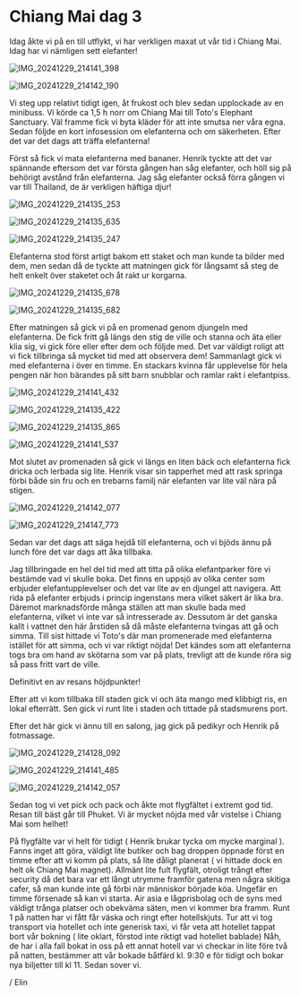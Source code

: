 # Chiang Mai dag 3

Idag åkte vi på en till utflykt, vi har verkligen maxat ut vår tid i Chiang Mai. Idag har vi nämligen sett elefanter!

![IMG_20241229_214141_398](https://github.com/user-attachments/assets/6f44dabd-951a-4691-b85b-29a7478e645d)

![IMG_20241229_214142_190](https://github.com/user-attachments/assets/d30c210e-a0fc-4967-bb92-1af3d255cb3e)


Vi steg upp relativt tidigt igen, åt frukost och blev sedan upplockade av en minibuss. Vi körde ca 1,5 h norr om Chiang Mai till Toto's Elephant Sanctuary. Väl framme fick vi byta kläder för att inte smutsa ner våra egna. Sedan följde en kort infosession om elefanterna och om säkerheten. Efter det var det dags att träffa elefanterna! 

Först så fick vi mata elefanterna med bananer. Henrik tyckte att det var spännande eftersom det var första gången han såg elefanter, och höll sig på behörigt avstånd från elefanterna. Jag såg elefanter också förra gången vi var till Thailand, de är verkligen häftiga djur!

![IMG_20241229_214135_253](https://github.com/user-attachments/assets/64de6ad0-d01b-475d-b115-67702f7fcb50)


![IMG_20241229_214135_635](https://github.com/user-attachments/assets/0d264e39-b706-4aa1-9078-a12bd87ba464)


![IMG_20241229_214135_247](https://github.com/user-attachments/assets/eabc63c5-1a40-4567-aeb4-6e8b7da5226e)


Elefanterna stod först artigt bakom ett staket och man kunde ta bilder med dem, men sedan då de tyckte att matningen gick för långsamt så steg de helt enkelt över staketet och åt rakt ur korgarna. 


![IMG_20241229_214135_678](https://github.com/user-attachments/assets/7c06eca1-106a-4b72-94b7-c8d8ba5f1f32)


![IMG_20241229_214135_682](https://github.com/user-attachments/assets/c91f21b3-6d06-4422-9513-a92a08606691)

Efter matningen så gick vi på en promenad genom djungeln med elefanterna. De fick fritt gå längs den stig de ville och stanna och äta eller klia sig, vi gick före eller efter dem och följde med. Det var väldigt roligt att vi fick tillbringa så mycket tid med att observera dem! Sammanlagt gick vi med elefanterna i över en timme.
En stackars kvinna får upplevelse för hela pengen när hon bärandes på sitt barn snubblar och ramlar rakt i elefantpiss.

![IMG_20241229_214141_432](https://github.com/user-attachments/assets/e7b85951-982e-49cb-ab5d-802772d93b77)


![IMG_20241229_214135_422](https://github.com/user-attachments/assets/644e3816-b743-484e-bd6b-180ea941681b)


![IMG_20241229_214135_865](https://github.com/user-attachments/assets/1213275a-8e71-4c2a-b5c0-e001f08cc1e4)


![IMG_20241229_214141_537](https://github.com/user-attachments/assets/5d3a60e7-9ffb-4492-af9b-16994671f777)


Mot slutet av promenaden så gick vi längs en liten bäck och elefanterna fick dricka och lerbada sig lite. Henrik visar sin tapperhet med att rask springa förbi både sin fru och en trebarns familj när elefanten var lite väl nära på stigen.

![IMG_20241229_214142_077](https://github.com/user-attachments/assets/17617890-5460-44aa-9b59-03ec84cb1761)

![IMG_20241229_214147_773](https://github.com/user-attachments/assets/ba560abf-9521-4f82-87ba-1223e10853d2)


Sedan var det dags att säga hejdå till elefanterna, och vi bjöds ännu på lunch före det var dags att åka tillbaka.

Jag tillbringade en hel del tid med att titta på olika elefantparker före vi bestämde vad vi skulle boka. Det finns en uppsjö av olika center som erbjuder elefantupplevelser och det var lite av en djungel att navigera. Att rida på elefanter erbjuds i princip ingenstans mera vilket säkert är lika bra. Däremot marknadsförde många ställen att man skulle bada med elefanterna, vilket vi inte var så intresserade av. Dessutom är det ganska kallt i vattnet den här årstiden så då måste elefanterna tvingas att gå och simma. Till sist hittade vi Toto's där man promenerade med elefanterna istället för att simma, och vi var riktigt nöjda! 
Det kändes som att elefanterna togs bra om hand av skötarna som var på plats, trevligt att de kunde röra sig så pass fritt vart de ville. 

Definitivt en av resans höjdpunkter! 

Efter att vi kom tillbaka till staden gick vi och äta mango med klibbigt ris, en lokal efterrätt. Sen gick vi runt lite i staden och tittade på stadsmurens port. 

Efter det här gick vi ännu till en salong, jag gick på pedikyr och Henrik på fotmassage. 

![IMG_20241229_214128_092](https://github.com/user-attachments/assets/8200dc79-18b6-4bef-90c1-e3c008254fbb)


![IMG_20241229_214141_485](https://github.com/user-attachments/assets/453dc49d-95af-451c-9220-5db57d8ae523)


![IMG_20241229_214142_057](https://github.com/user-attachments/assets/3e970a1e-eb9a-4149-87ee-af81789c18ac)


Sedan tog vi vet pick och pack och åkte mot flygfältet i extremt god tid. Resan till bäst går till Phuket. Vi är mycket nöjda med vår vistelse i Chiang Mai som helhet!

På flygfälte var vi helt för tidigt ( Henrik brukar tycka om mycke marginal ). Fanns inget att göra, väldigt lite butiker och bag droppen öppnade först en timme efter att vi komm på plats, så lite dåligt planerat ( vi hittade dock en helt ok Chiang Mai magnet). Allmänt lite fult flygfält, otroligt trångt efter security då det bara var ett långt utrymme framför gatena men några skitiga cafer, så man kunde inte gå förbi när människor började köa. Ungefär en timme försenade så kan vi starta. Air asia e lågprisbolag och de syns med väldigt trånga platser och obekväma säten, men vi kommer bra framm. Runt 1 på natten har vi fått får väska och ringt efter hotellskjuts. Tur att vi tog transport via hotellet och inte generisk taxi, vi får veta att hotellet tappat bort vår bokning ( lite oklart, förstod inte riktigt vad hotellet bablade) Nåh, de har i alla fall bokat in oss på ett annat hotell var vi checkar in lite före två på natten, bestämmer att vår bokade båtfärd kl. 9:30 e för tidigt och bokar nya biljetter till kl 11. Sedan sover vi.



/ Elin
